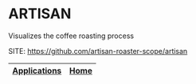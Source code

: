 # ARTISAN
 
 Visualizes the coffee roasting process
 
 SITE: https://github.com/artisan-roaster-scope/artisan

 | [Applications](https://portable-linux-apps.github.io/apps.html) | [Home](https://portable-linux-apps.github.io)
 | --- | --- |
